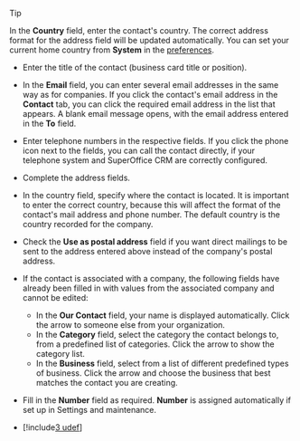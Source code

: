 <!-- markdownlint-disable-file MD041 -->
> [!TIP]
> In the **Country** field, enter the contact's country. The correct address format for the address field will be updated automatically. You can set your current home country from **System** in the [preferences][1].

* Enter the title of the contact (business card title or position).

* In the **Email** field, you can enter several email addresses in the same way as for companies. If you click the contact's email address in the **Contact** tab, you can click the required email address in the list that appears. A blank email message opens, with the email address entered in the **To** field.

* Enter telephone numbers in the respective fields. If you click the phone icon next to the fields, you can call the contact directly, if your telephone system and SuperOffice CRM are correctly configured.

* Complete the address fields.

* In the country field, specify where the contact is located. It is important to enter the correct country, because this will affect the format of the contact's mail address and phone number. The default country is the country recorded for the company.

* Check the **Use as postal address** field if you want direct mailings to be sent to the address entered above instead of the company's postal address.

* If the contact is associated with a company, the following fields have already been filled in with values from the associated company and cannot be edited:

  * In the **Our Contact** field, your name is displayed automatically. Click the arrow to someone else from your organization.
  * In the **Category** field, select the category the contact belongs to, from a predefined list of categories. Click the arrow to show the category list.
  * In the **Business** field, select from a list of different predefined types of business. Click the arrow and choose the business that best matches the contact you are creating.

* Fill in the **Number** field as required. **Number** is assigned automatically if set up in Settings and maintenance.

* [!include[3 udef](../../../learn/includes/more-udef.md)]

<!-- Referenced links -->
[1]: ../../../learn/getting-started/preferences.md

